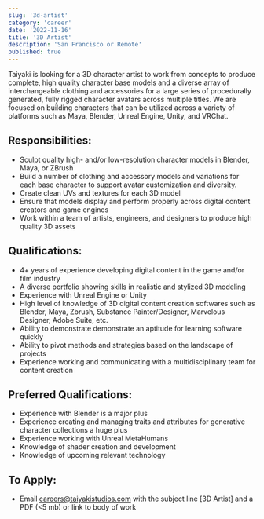 ```yaml
---
slug: '3d-artist'
category: 'career'
date: '2022-11-16'
title: '3D Artist'
description: 'San Francisco or Remote'
published: true
---
```


Taiyaki is looking for a 3D character artist to work from concepts to produce complete, high quality character base models and a diverse array of interchangeable clothing and accessories for a large series of procedurally generated, fully rigged character avatars across multiple titles. We are focused on building characters that can be utilized across a variety of platforms such as Maya, Blender, Unreal Engine, Unity, and VRChat.

## Responsibilities:

- Sculpt quality high- and/or low-resolution character models in Blender, Maya, or ZBrush
- Build a number of clothing and accessory models and variations for each base character to support avatar customization and diversity.
- Create clean UVs and textures for each 3D model
- Ensure that models display and perform properly across digital content creators and game engines
- Work within a team of artists, engineers, and designers to produce high quality 3D assets

## Qualifications:

- 4+ years of experience developing digital content in the game and/or film industry
- A diverse portfolio showing skills in realistic and stylized 3D modeling
- Experience with Unreal Engine or Unity
- High level of knowledge of 3D digital content creation softwares such as Blender, Maya, Zbrush, Substance Painter/Designer, Marvelous Designer, Adobe Suite, etc.
- Ability to demonstrate demonstrate an aptitude for learning software quickly
- Ability to pivot methods and strategies based on the landscape of projects
- Experience working and communicating with a multidisciplinary team for content creation

## Preferred Qualifications:

- Experience with Blender is a major plus
- Experience creating and managing traits and attributes for generative character collections a huge plus
- Experience working with Unreal MetaHumans
- Knowledge of shader creation and development
- Knowledge of upcoming relevant technology

## To Apply:

- Email [careers@taiyakistudios.com](mailto:careers@taiyakistudios.com) with the subject line [3D Artist] and a PDF (<5 mb) or link to body of work
